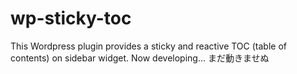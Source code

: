 # wp-sticky-toc
This Wordpress plugin provides a sticky and reactive TOC (table of contents) on sidebar widget.
Now developing...
まだ動きませぬ